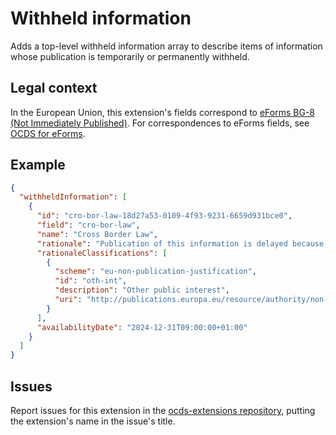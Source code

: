 # Withheld information

Adds a top-level withheld information array to describe items of information whose publication is temporarily or permanently withheld.

## Legal context

In the European Union, this extension's fields correspond to [eForms BG-8 (Not Immediately Published)](https://docs.ted.europa.eu/eforms/latest/reference/business-terms/). For correspondences to eForms fields, see [OCDS for eForms](https://standard.open-contracting.org/profiles/eforms/latest/en/).

## Example

```json
{
  "withheldInformation": [
    {
      "id": "cro-bor-law-18d27a53-0109-4f93-9231-6659d931bce0",
      "field": "cro-bor-law",
      "name": "Cross Border Law",
      "rationale": "Publication of this information is delayed because...",
      "rationaleClassifications": [
        {
          "scheme": "eu-non-publication-justification",
          "id": "oth-int",
          "description": "Other public interest",
          "uri": "http://publications.europa.eu/resource/authority/non-publication-justification/oth-int"
        }
      ],
      "availabilityDate": "2024-12-31T09:00:00+01:00"
    }
  ]
}
```

## Issues

Report issues for this extension in the [ocds-extensions repository](https://github.com/open-contracting/ocds-extensions/issues), putting the extension's name in the issue's title.

